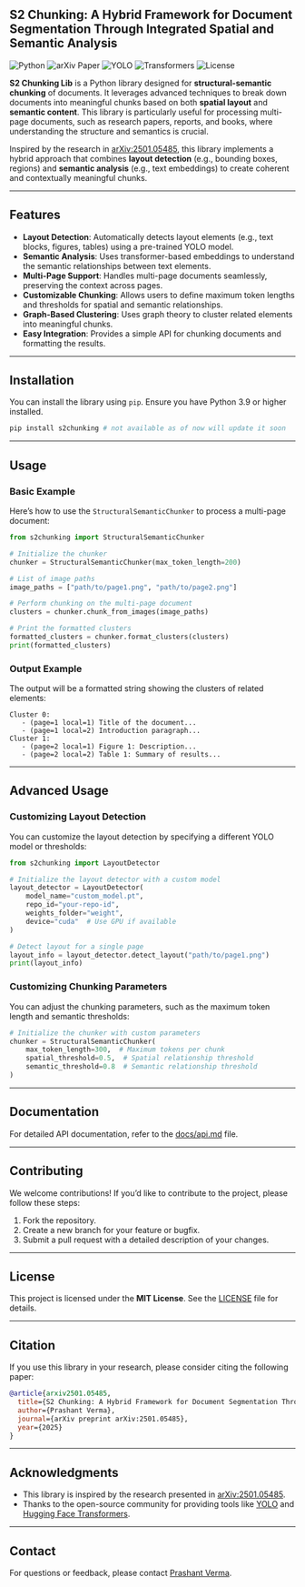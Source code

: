 
## S2 Chunking: A Hybrid Framework for Document Segmentation Through Integrated Spatial and Semantic Analysis
![Python](https://img.shields.io/badge/Python-3.9%2B-blue)
![arXiv Paper](https://img.shields.io/badge/arXiv-2501.05485-b31b1b)
![YOLO](https://img.shields.io/badge/YOLO-v10-orange)
![Transformers](https://img.shields.io/badge/Transformers-Hugging%20Face-yellow)
![License](https://img.shields.io/badge/License-MIT-green)

**S2 Chunking Lib** is a Python library designed for **structural-semantic chunking** of documents. It leverages advanced techniques to break down documents into meaningful chunks based on both **spatial layout** and **semantic content**. This library is particularly useful for processing multi-page documents, such as research papers, reports, and books, where understanding the structure and semantics is crucial.

Inspired by the research in [arXiv:2501.05485](https://arxiv.org/pdf/2501.05485), this library implements a hybrid approach that combines **layout detection** (e.g., bounding boxes, regions) and **semantic analysis** (e.g., text embeddings) to create coherent and contextually meaningful chunks.

---

## Features

- **Layout Detection**: Automatically detects layout elements (e.g., text blocks, figures, tables) using a pre-trained YOLO model.
- **Semantic Analysis**: Uses transformer-based embeddings to understand the semantic relationships between text elements.
- **Multi-Page Support**: Handles multi-page documents seamlessly, preserving the context across pages.
- **Customizable Chunking**: Allows users to define maximum token lengths and thresholds for spatial and semantic relationships.
- **Graph-Based Clustering**: Uses graph theory to cluster related elements into meaningful chunks.
- **Easy Integration**: Provides a simple API for chunking documents and formatting the results.

---

## Installation

You can install the library using `pip`. Ensure you have Python 3.9 or higher installed.

```bash
pip install s2chunking # not available as of now will update it soon
```

---

## Usage

### Basic Example

Here’s how to use the `StructuralSemanticChunker` to process a multi-page document:

```python
from s2chunking import StructuralSemanticChunker

# Initialize the chunker
chunker = StructuralSemanticChunker(max_token_length=200)

# List of image paths
image_paths = ["path/to/page1.png", "path/to/page2.png"]

# Perform chunking on the multi-page document
clusters = chunker.chunk_from_images(image_paths)

# Print the formatted clusters
formatted_clusters = chunker.format_clusters(clusters)
print(formatted_clusters)
```

### Output Example

The output will be a formatted string showing the clusters of related elements:

```
Cluster 0:
   - (page=1 local=1) Title of the document...
   - (page=1 local=2) Introduction paragraph...
Cluster 1:
   - (page=2 local=1) Figure 1: Description...
   - (page=2 local=2) Table 1: Summary of results...
```

---

## Advanced Usage

### Customizing Layout Detection

You can customize the layout detection by specifying a different YOLO model or thresholds:

```python
from s2chunking import LayoutDetector

# Initialize the layout detector with a custom model
layout_detector = LayoutDetector(
    model_name="custom_model.pt",
    repo_id="your-repo-id",
    weights_folder="weight",
    device="cuda"  # Use GPU if available
)

# Detect layout for a single page
layout_info = layout_detector.detect_layout("path/to/page1.png")
print(layout_info)
```

### Customizing Chunking Parameters

You can adjust the chunking parameters, such as the maximum token length and semantic thresholds:

```python
# Initialize the chunker with custom parameters
chunker = StructuralSemanticChunker(
    max_token_length=300,  # Maximum tokens per chunk
    spatial_threshold=0.5,  # Spatial relationship threshold
    semantic_threshold=0.8  # Semantic relationship threshold
)
```

---

## Documentation

For detailed API documentation, refer to the [docs/api.md](docs/api.md) file.

---

## Contributing

We welcome contributions! If you’d like to contribute to the project, please follow these steps:

1. Fork the repository.
2. Create a new branch for your feature or bugfix.
3. Submit a pull request with a detailed description of your changes.

---

## License

This project is licensed under the **MIT License**. See the [LICENSE](LICENSE) file for details.

---

## Citation

If you use this library in your research, please consider citing the following paper:

```bibtex
@article{arxiv2501.05485,
  title={S2 Chunking: A Hybrid Framework for Document Segmentation Through Integrated Spatial and Semantic Analysis},
  author={Prashant Verma},
  journal={arXiv preprint arXiv:2501.05485},
  year={2025}
}
```

---

## Acknowledgments

- This library is inspired by the research presented in [arXiv:2501.05485](https://arxiv.org/pdf/2501.05485).
- Thanks to the open-source community for providing tools like [YOLO](https://github.com/ultralytics/ultralytics) and [Hugging Face Transformers](https://huggingface.co/).

---

## Contact

For questions or feedback, please contact [Prashant Verma](mailto:prashant27050@gmail.com).


